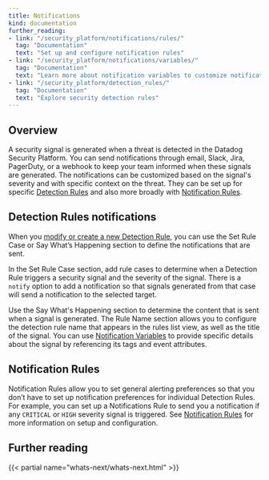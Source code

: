 ```yaml
---
title: Notifications
kind: documentation
further_reading:
- link: "/security_platform/notifications/rules/"
  tag: "Documentation"
  text: "Set up and configure notification rules"
- link: "/security_platform/notifications/variables/"
  tag: "Documentation"
  text: "Learn more about notification variables to customize notifications"
- link: "/security_platform/detection_rules/"
  tag: "Documentation"
  text: "Explore security detection rules"
---
```


## Overview

A security signal is generated when a threat is detected in the Datadog Security Platform. You can send notifications through email, Slack, Jira, PagerDuty, or a webhook to keep your team informed when these signals are generated. The notifications can be customized based on the signal's severity and with specific context on the threat. They can be set up for specific [Detection Rules](#detection-rules-notifications) and also more broadly with [Notification Rules](#notification-rules).

## Detection Rules notifications

When you [modify or create a new Detection Rule][1], you can use the Set Rule Case or Say What’s Happening section to define the notifications that are sent. 

In the Set Rule Case section, add rule cases to determine when a Detection Rule triggers a security signal and the severity of the signal. There is a `notify` option to add a notification so that signals generated from that case will send a notification to the selected target. 

Use the Say What's Happening section to determine the content that is sent when a signal is generated. The Rule Name section allows you to configure the detection rule name that appears in the rules list view, as well as the title of the signal. You can use [Notification Variables][2] to provide specific details about the signal by referencing its tags and event attributes.

## Notification Rules

Notification Rules allow you to set general alerting preferences so that you don’t have to set up notification preferences for individual Detection Rules. For example, you can set up a Notifications Rule to send you a notification if any `CRITICAL` or `HIGH` severity signal is triggered. See [Notification Rules][3] for more information on setup and configuration.

## Further reading

{{< partial name="whats-next/whats-next.html" >}}



[1]: /security_platform/detection_rules/#creating-and-managing-detection-rules
[2]: /security_platform/notifications/variables/
[3]: /security_platform/notifications/notification_rules/
